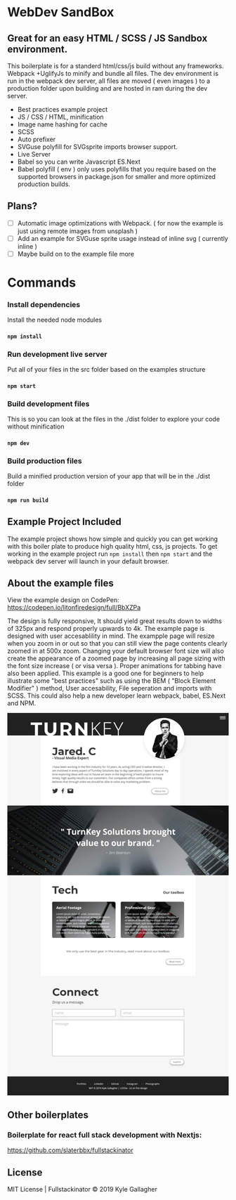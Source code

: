 # WebDev SandBox
## Great for an easy HTML / SCSS / JS Sandbox environment.
This boilerplate is for a standerd html/css/js build without any frameworks. Webpack +UglifyJs to minify and bundle all files. The dev environment is run in the webpack dev server, all files are moved ( even images ) to a production folder upon building and are hosted in ram during the dev server.

- Best practices example project
- JS / CSS / HTML, minification
- Image name hashing for cache
- SCSS
- Auto prefixer
- SVGuse polyfill for SVGsprite imports browser support.
- Live Server
- Babel so you can write Javascript ES.Next
- Babel polyfill ( env ) only uses polyfills that you require based on the supported browsers in package.json for smaller and more optimized production builds.

## Plans?

- [ ] Automatic image optimizations with Webpack. ( for now the example is just using remote images from unsplash )
- [ ] Add an example for SVGuse sprite usage instead of inline svg ( currently inline )
- [ ] Maybe build on to the example file more

# Commands

### Install dependencies
Install the needed node modules<br>
#### `npm install`

### Run development live server
Put all of your files in the src folder based on the examples structure<br>
#### `npm start`

### Build development files
This is so you can look at the files in the ./dist folder to explore your code without minification<br>
#### `npm dev`

### Build production files
Build a minified production version of your app that will be in the ./dist folder<br>
#### `npm run build`

## Example Project Included
The example project shows how simple and quickly you can get working with this boiler plate to produce high quality html, css, js projects. To get working in the example project run `npm install` then `npm start` and the webpack dev server will launch in your default browser.

## About the example files
View the example design on CodePen: https://codepen.io/litonfiredesign/full/BbXZPa<br>

The design is fully responsive, It should yield great results down to widths of 325px and respond properly upwards to 4k. The example page is designed with user accesablility in mind. The exampple page will resize when you zoom in or out so that you can still view the page contents clearly zoomed in at 500x zoom. Changing your default browser font size will also create the appearance of a zoomed page by increasing all page sizing with the font size increase ( or visa versa ). Proper animations for tabbing have also been applied. This example is a good one for beginners to help illustrate some "best practices" such as using the BEM ( "Block Element Modifier" ) method, User accesability, File seperation and imports with SCSS. This could also help a new developer learn webpack, babel, ES.Next and NPM.

![Webpack html, css, js Boilerplate](example.jpg)

## Other boilerplates  
### Boilerplate for react full stack development with Nextjs:
https://github.com/slaterbbx/fullstackinator


## License
MIT License | Fullstackinator © 2019 Kyle Gallagher
